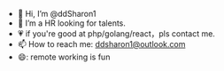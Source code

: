 - 👋 Hi, I’m @ddSharon1
- 👀 I’m a HR looking for talents.
- 💗 if you're good at php/golang/react，pls contact me.
- 📫 How to reach me: ddsharon1@outlook.com
- 😄: remote working is fun

<!---
ddSharon1/ddSharon1 is a ✨ special ✨ repository because its `README.md` (this file) appears on your GitHub profile.
You can click the Preview link to take a look at your changes.
--->
